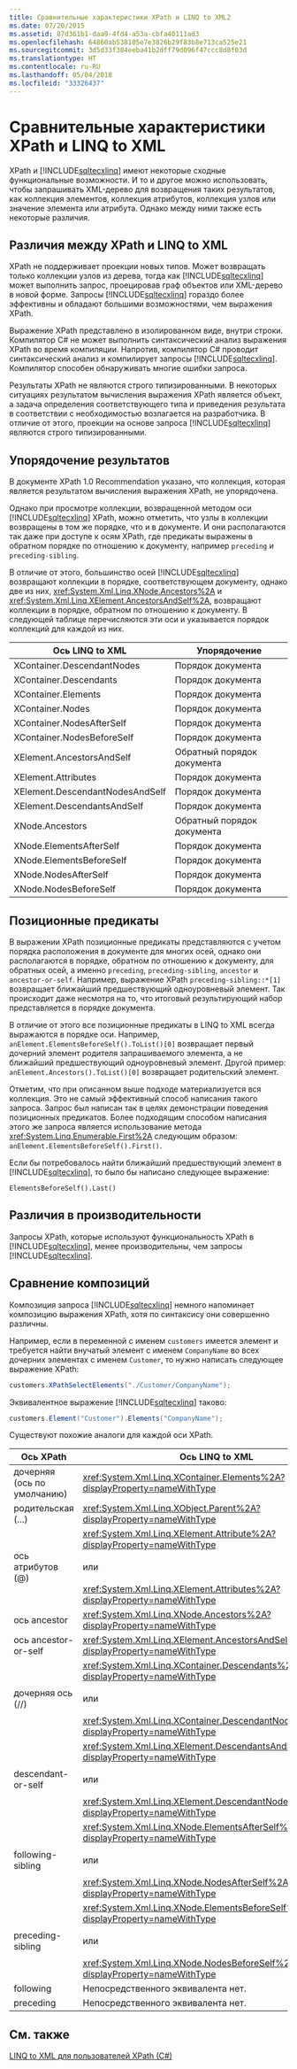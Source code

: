 ```yaml
---
title: Сравнительные характеристики XPath и LINQ to XML2
ms.date: 07/20/2015
ms.assetid: 87d361b1-daa9-4fd4-a53a-cbfa40111ad3
ms.openlocfilehash: 64860ab538105e7e3826b29f83b8e713ca525e21
ms.sourcegitcommit: 3d5d33f384eeba41b2dff79d096f47ccc8d8f03d
ms.translationtype: HT
ms.contentlocale: ru-RU
ms.lasthandoff: 05/04/2018
ms.locfileid: "33326437"
---
```

# <a name="comparison-of-xpath-and-linq-to-xml"></a>Сравнительные характеристики XPath и LINQ to XML
XPath и [!INCLUDE[sqltecxlinq](~/includes/sqltecxlinq-md.md)] имеют некоторые сходные функциональные возможности. И то и другое можно использовать, чтобы запрашивать XML-дерево для возвращения таких результатов, как коллекция элементов, коллекция атрибутов, коллекция узлов или значение элемента или атрибута. Однако между ними также есть некоторые различия.  
  
## <a name="differences-between-xpath-and-linq-to-xml"></a>Различия между XPath и LINQ to XML  
 XPath не поддерживает проекции новых типов. Может возвращать только коллекции узлов из дерева, тогда как [!INCLUDE[sqltecxlinq](~/includes/sqltecxlinq-md.md)] может выполнить запрос, проецировав граф объектов или XML-дерево в новой форме. Запросы [!INCLUDE[sqltecxlinq](~/includes/sqltecxlinq-md.md)] гораздо более эффективны и обладают большими возможностями, чем выражения XPath.  
  
 Выражение XPath представлено в изолированном виде, внутри строки. Компилятор C# не может выполнить синтаксический анализ выражения XPath во время компиляции. Напротив, компилятор C# проводит синтаксический анализ и компилирует запросы [!INCLUDE[sqltecxlinq](~/includes/sqltecxlinq-md.md)]. Компилятор способен обнаруживать многие ошибки запроса.  
  
 Результаты XPath не являются строго типизированными. В некоторых ситуациях результатом вычисления выражения XPath является объект, а задача определения соответствующего типа и приведения результата в соответствии с необходимостью возлагается на разработчика. В отличие от этого, проекции на основе запроса [!INCLUDE[sqltecxlinq](~/includes/sqltecxlinq-md.md)] являются строго типизированными.  
  
## <a name="result-ordering"></a>Упорядочение результатов  
 В документе XPath 1.0 Recommendation указано, что коллекция, которая является результатом вычисления выражения XPath, не упорядочена.  
  
 Однако при просмотре коллекции, возвращенной методом оси [!INCLUDE[sqltecxlinq](~/includes/sqltecxlinq-md.md)] XPath, можно отметить, что узлы в коллекции возвращены в том же порядке, что и в документе. И они располагаются так даже при доступе к осям XPath, где предикаты выражены в обратном порядке по отношению к документу, например `preceding` и `preceding-sibling`.  
  
 В отличие от этого, большинство осей [!INCLUDE[sqltecxlinq](~/includes/sqltecxlinq-md.md)] возвращают коллекции в порядке, соответствующем документу, однако две из них, <xref:System.Xml.Linq.XNode.Ancestors%2A> и <xref:System.Xml.Linq.XElement.AncestorsAndSelf%2A>, возвращают коллекции в порядке, обратном по отношению к документу. В следующей таблице перечисляются эти оси и указывается порядок коллекций для каждой из них.  
  
|Ось LINQ to XML|Упорядочение|  
|----------------------|--------------|  
|XContainer.DescendantNodes|Порядок документа|  
|XContainer.Descendants|Порядок документа|  
|XContainer.Elements|Порядок документа|  
|XContainer.Nodes|Порядок документа|  
|XContainer.NodesAfterSelf|Порядок документа|  
|XContainer.NodesBeforeSelf|Порядок документа|  
|XElement.AncestorsAndSelf|Обратный порядок документа|  
|XElement.Attributes|Порядок документа|  
|XElement.DescendantNodesAndSelf|Порядок документа|  
|XElement.DescendantsAndSelf|Порядок документа|  
|XNode.Ancestors|Обратный порядок документа|  
|XNode.ElementsAfterSelf|Порядок документа|  
|XNode.ElementsBeforeSelf|Порядок документа|  
|XNode.NodesAfterSelf|Порядок документа|  
|XNode.NodesBeforeSelf|Порядок документа|  
  
## <a name="positional-predicates"></a>Позиционные предикаты  
 В выражении XPath позиционные предикаты представляются с учетом порядка расположения в документе для многих осей, однако они располагаются в порядке, обратном по отношению к документу, для обратных осей, а именно `preceding`, `preceding-sibling`, `ancestor` и `ancestor-or-self`. Например, выражение XPath `preceding-sibling::*[1]` возвращает ближайший предшествующий одноуровневый элемент. Так происходит даже несмотря на то, что итоговый результирующий набор представляется в порядке документа.  
  
 В отличие от этого все позиционные предикаты в LINQ to XML всегда выражаются в порядке оси. Например, `anElement.ElementsBeforeSelf().ToList()[0]` возвращает первый дочерний элемент родителя запрашиваемого элемента, а не ближайший предшествующий одноуровневый элемент. Другой пример: `anElement.Ancestors().ToList()[0]` возвращает родительский элемент.  
  
 Отметим, что при описанном выше подходе материализуется вся коллекция. Это не самый эффективный способ написания такого запроса. Запрос был написан так в целях демонстрации поведения позиционных предикатов. Более подходящим способом написания этого же запроса является использование метода <xref:System.Linq.Enumerable.First%2A> следующим образом: `anElement.ElementsBeforeSelf().First()`.  
  
 Если бы потребовалось найти ближайший предшествующий элемент в [!INCLUDE[sqltecxlinq](~/includes/sqltecxlinq-md.md)], то было бы написано следующее выражение:  
  
 `ElementsBeforeSelf().Last()`  
  
## <a name="performance-differences"></a>Различия в производительности  
 Запросы XPath, которые используют функциональность XPath в [!INCLUDE[sqltecxlinq](~/includes/sqltecxlinq-md.md)], менее производительны, чем запросы [!INCLUDE[sqltecxlinq](~/includes/sqltecxlinq-md.md)].  
  
## <a name="comparison-of-composition"></a>Сравнение композиций  
 Композиция запроса [!INCLUDE[sqltecxlinq](~/includes/sqltecxlinq-md.md)] немного напоминает композицию выражения XPath, хотя по синтаксису они совершенно различны.  
  
 Например, если в переменной с именем `customers` имеется элемент и требуется найти внучатый элемент с именем `CompanyName` во всех дочерних элементах с именем `Customer`, то нужно написать следующее выражение XPath:  
  
```csharp  
customers.XPathSelectElements("./Customer/CompanyName");  
```  
  
 Эквивалентное выражение [!INCLUDE[sqltecxlinq](~/includes/sqltecxlinq-md.md)] таково:  
  
```csharp  
customers.Element("Customer").Elements("CompanyName");  
```  
  
 Существуют похожие аналоги для каждой оси XPath.  
  
|Ось XPath|Ось LINQ to XML|  
|----------------|----------------------|  
|дочерняя (ось по умолчанию)|<xref:System.Xml.Linq.XContainer.Elements%2A?displayProperty=nameWithType>|  
|родительская (...)|<xref:System.Xml.Linq.XObject.Parent%2A?displayProperty=nameWithType>|  
|ось атрибутов (@)|<xref:System.Xml.Linq.XElement.Attribute%2A?displayProperty=nameWithType><br /><br /> или<br /><br /> <xref:System.Xml.Linq.XElement.Attributes%2A?displayProperty=nameWithType>|  
|ось ancestor|<xref:System.Xml.Linq.XNode.Ancestors%2A?displayProperty=nameWithType>|  
|ось ancestor-or-self|<xref:System.Xml.Linq.XElement.AncestorsAndSelf%2A?displayProperty=nameWithType>|  
|дочерняя ось (//)|<xref:System.Xml.Linq.XContainer.Descendants%2A?displayProperty=nameWithType><br /><br /> или<br /><br /> <xref:System.Xml.Linq.XContainer.DescendantNodes%2A?displayProperty=nameWithType>|  
|descendant-or-self|<xref:System.Xml.Linq.XElement.DescendantsAndSelf%2A?displayProperty=nameWithType><br /><br /> или<br /><br /> <xref:System.Xml.Linq.XElement.DescendantNodesAndSelf%2A?displayProperty=nameWithType>|  
|following-sibling|<xref:System.Xml.Linq.XNode.ElementsAfterSelf%2A?displayProperty=nameWithType><br /><br /> или<br /><br /> <xref:System.Xml.Linq.XNode.NodesAfterSelf%2A?displayProperty=nameWithType>|  
|preceding-sibling|<xref:System.Xml.Linq.XNode.ElementsBeforeSelf%2A?displayProperty=nameWithType><br /><br /> или<br /><br /> <xref:System.Xml.Linq.XNode.NodesBeforeSelf%2A?displayProperty=nameWithType>|  
|following|Непосредственного эквивалента нет.|  
|preceding|Непосредственного эквивалента нет.|  
  
## <a name="see-also"></a>См. также  
 [LINQ to XML для пользователей XPath (C#)](../../../../csharp/programming-guide/concepts/linq/linq-to-xml-for-xpath-users.md)
